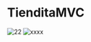# TienditaMVC
![22](https://github.com/DavidCondoriAguilar/TienditaMVC/assets/103283145/4b8cde1d-bfb7-4c3f-bbda-3f680842356b)
![xxxx](https://github.com/DavidCondoriAguilar/TienditaMVC/assets/103283145/198fbf69-12b6-4ec1-ba15-952ed370048a)

